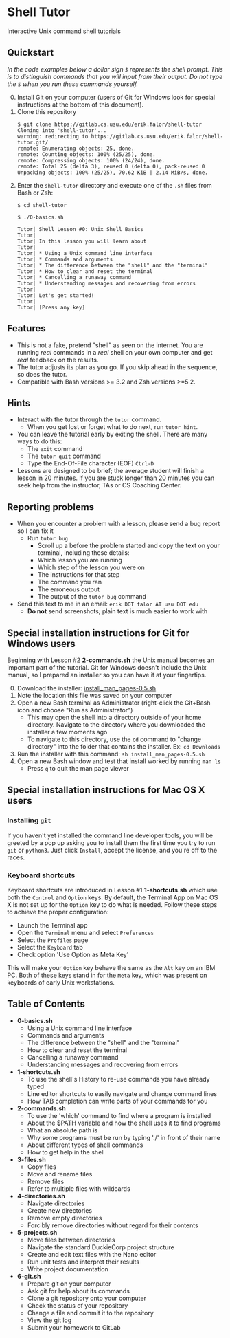 # Shell Tutor

Interactive Unix command shell tutorials

## Quickstart

*In the code examples below a dollar sign `$` represents the shell prompt.  This is to distinguish commands that you will input from their output. Do not type the `$` when you run these commands yourself.*

0.  Install Git on your computer (users of Git for Windows look for special instructions at the bottom of this document).
1.  Clone this repository
    ```
    $ git clone https://gitlab.cs.usu.edu/erik.falor/shell-tutor
    Cloning into 'shell-tutor'...
    warning: redirecting to https://gitlab.cs.usu.edu/erik.falor/shell-tutor.git/
    remote: Enumerating objects: 25, done.
    remote: Counting objects: 100% (25/25), done.
    remote: Compressing objects: 100% (24/24), done.
    remote: Total 25 (delta 3), reused 0 (delta 0), pack-reused 0
    Unpacking objects: 100% (25/25), 70.62 KiB | 2.14 MiB/s, done.
    ```
2.  Enter the `shell-tutor` directory and execute one of the `.sh` files from Bash or Zsh:
    ```
    $ cd shell-tutor

    $ ./0-basics.sh

    Tutor| Shell Lesson #0: Unix Shell Basics
    Tutor| 
    Tutor| In this lesson you will learn about
    Tutor| 
    Tutor| * Using a Unix command line interface
    Tutor| * Commands and arguments
    Tutor| * The difference between the "shell" and the "terminal"
    Tutor| * How to clear and reset the terminal
    Tutor| * Cancelling a runaway command
    Tutor| * Understanding messages and recovering from errors
    Tutor| 
    Tutor| Let's get started!
    Tutor| 
    Tutor| [Press any key]
    ```


## Features

*   This is not a fake, pretend "shell" as seen on the internet.  You are
    running *real* commands in a *real* shell on your own computer and get
    *real* feedback on the results.
*   The tutor adjusts its plan as you go.  If you skip ahead in the sequence,
    so does the tutor.
*   Compatible with Bash versions >= 3.2 and Zsh versions >=5.2.


## Hints

*   Interact with the tutor through the `tutor` command.
    *   When you get lost or forget what to do next, run `tutor hint`.
*   You can leave the tutorial early by exiting the shell.  There are many
    ways to do this:
    *   The `exit` command
    *   The `tutor quit` command
    *   Type the End-Of-File character (EOF) `Ctrl-D`
*   Lessons are designed to be brief; the average student will finish a lesson
    in 20 minutes.  If you are stuck longer than 20 minutes you can seek help
    from the instructor, TAs or CS Coaching Center.


## Reporting problems

*   When you encounter a problem with a lesson, please send a bug report so I can fix it
    *   Run `tutor bug` 
        *   Scroll up a before the problem started and copy the text on your terminal, including these details:
        -   Which lesson you are running
        -   Which step of the lesson you were on
        -   The instructions for that step
        -   The command you ran
        -   The erroneous output
        -   The output of the `tutor bug` command
*   Send this text to me in an email: `erik DOT falor AT usu DOT edu`
    *   **Do not** send screenshots; plain text is much easier to work with


## Special installation instructions for **Git for Windows** users

Beginning with Lesson #2 **2-commands.sh** the Unix manual becomes an important part of the tutorial.  Git for Windows doesn't include the Unix manual, so I prepared an installer so you can have it at your fingertips.

0.  Download the installer: [install_man_pages-0.5.sh](https://gitlab.cs.usu.edu/erik.falor/shell-tutor/uploads/479a5875f005f6a351d5af3785f5572a/install_man_pages-0.5.sh)
1.  Note the location this file was saved on your computer
2.  Open a new Bash terminal as Administrator (right-click the Git+Bash icon and choose "Run as Administrator")
    *   This may open the shell into a directory outside of your home directory.  Navigate to the directory where you downloaded the installer a few moments ago
    *   To navigate to this directory, use the `cd` command to "change directory" into the folder that contains the installer. Ex: `cd Downloads`
3.  Run the installer with this command: `sh install_man_pages-0.5.sh`
4.  Open a new Bash window and test that install worked by running `man ls`
    *   Press `q` to quit the man page viewer


## Special installation instructions for **Mac OS X** users

### Installing `git`

If you haven't yet installed the command line developer tools, you will be greeted by a pop up asking you to install them the first time you try to run `git` or `python3`.  Just click `Install`, accept the license, and you're off to the races.

### Keyboard shortcuts

Keyboard shortcuts are introduced in Lesson #1 **1-shortcuts.sh** which use both the `Control` and `Option` keys.  By default, the Terminal App on Mac OS X is not set up for the `Option` key to do what is needed.  Follow these steps to achieve the proper configuration:

*   Launch the Terminal app
*   Open the `Terminal` menu and select `Preferences`
*   Select the `Profiles` page
*   Select the `Keyboard` tab
*   Check option 'Use Option as Meta Key'

This will make your `Option` key behave the same as the `Alt` key on an IBM PC.  Both of these keys stand in for the `Meta` key, which was present on keyboards of early Unix workstations.


## Table of Contents

*   **0-basics.sh**
    *   Using a Unix command line interface
    *   Commands and arguments
    *   The difference between the "shell" and the "terminal"
    *   How to clear and reset the terminal
    *   Cancelling a runaway command
    *   Understanding messages and recovering from errors
*   **1-shortcuts.sh**
    *   To use the shell's History to re-use commands you have already typed
    *   Line editor shortcuts to easily navigate and change command lines
    *   How TAB completion can write parts of your commands for you
*   **2-commands.sh**
    *   To use the 'which' command to find where a program is installed
    *   About the \$PATH variable and how the shell uses it to find programs
    *   What an absolute path is
    *   Why some programs must be run by typing './' in front of their name
    *   About different types of shell commands
    *   How to get help in the shell
*   **3-files.sh**
    *   Copy files
    *   Move and rename files
    *   Remove files
    *   Refer to multiple files with wildcards
*   **4-directories.sh**
    *   Navigate directories
    *   Create new directories
    *   Remove empty directories
    *   Forcibly remove directories without regard for their contents
*   **5-projects.sh**
    *   Move files between directories
    *   Navigate the standard DuckieCorp project structure
    *   Create and edit text files with the Nano editor
    *   Run unit tests and interpret their results
    *   Write project documentation
*   **6-git.sh**
    *   Prepare git on your computer
    *   Ask git for help about its commands
    *   Clone a git repository onto your computer
    *   Check the status of your repository
    *   Change a file and commit it to the repository
    *   View the git log
    *   Submit your homework to GitLab

